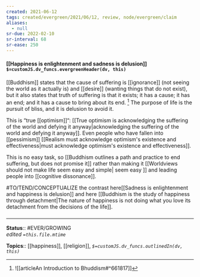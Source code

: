 ```yaml
---
created: 2021-06-12
tags: created/evergreen/2021/06/12, review, node/evergreen/claim
aliases:
  - null
sr-due: 2022-02-10
sr-interval: 68
sr-ease: 250
---
```


#### [[Happiness is enlightenment and sadness is delusion]] `$=customJS.dv_funcs.evergreenHeader(dv, this)`

[[Buddhism]] states that the cause of suffering is [[ignorance]] (not seeing the world as it actually is) and [[desire]] (wanting things that do not exist), but it also states that truth of suffering is that it exists; it has a cause; it has an end; and it has a cause to bring about its end. [^1]  The purpose of life is the pursuit of bliss, and it is delusion to avoid it.

This is “true [[optimism]]“: [[True optimism is acknowledging the suffering of the world and defying it anyway|acknowledging the suffering of the world and defying it anyway]]. Even people who have fallen into [[pessimism]]  [[Realism must acknowledge optimism's existence and effectiveness|must acknowledge optimism's existence and effectiveness]]. 

This is no easy task, so [[Buddhism outlines a path and practice to end suffering, but does not promise it]] rather than making it [[Worldviews should not make life seem easy and simple| seem easy ]] and leading people into [[cognitive dissonance]].

#TO/TEND/CONCEPTUALIZE the contrast here[[Sadness is enlightenment and happiness is delusion]] and here [[Buddhism is the study of happiness through detachment|The nature of happiness is not doing what you love its detachment from the decisions of the life]].


### <hr class="footnote"/>

**Status**:: #EVER/GROWING  
*edited `=this.file.mtime`*

**Topics**:: [[happiness]], [[religion]], 
*`$=customJS.dv_funcs.outlinedIn(dv, this)`*

[^1]: ![[articleAn Introduction to Bhuddism#^661817]]